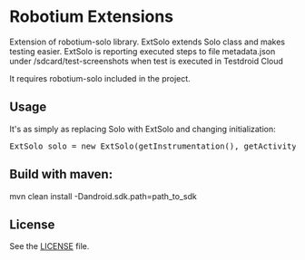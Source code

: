 # Robotium Extensions

Extension of robotium-solo library. ExtSolo extends Solo class and makes testing easier.
ExtSolo is reporting executed steps to file metadata.json under /sdcard/test-screenshots 
when test is executed in Testdroid Cloud

It requires robotium-solo included in the project.

## Usage
It's as simply as replacing Solo with ExtSolo and changing initialization:

<pre>
ExtSolo solo = new ExtSolo(getInstrumentation(), getActivity(), this.getClass().getCanonicalName(), getName());
</pre>

## Build with maven:
mvn clean install -Dandroid.sdk.path=path_to_sdk

## License

See the [LICENSE](LICENSE) file.